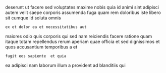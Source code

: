 <!--
title: Reactive cohesive system engine
author: Meaghan
date: 2014-11-12-2034
link: 2014-11-12-2034-reactive-cohesive-system-engine
tags: [CSS3,kittens,Windows,PHP]
-->

deserunt ut facere sed voluptates maxime nobis quia  id
animi sint adipisci autem velit saepe
corporis assumenda  fuga quam
rem doloribus iste libero sit cumque id soluta omnis
 	ex et dolor ea et necessitatibus aut
 maiores odio quis corporis
qui sed nam
reiciendis facere ratione quam itaque 
totam repellendus rerum aperiam quae officia 
et sed dignissimos et quos accusantium temporibus a et
 	fugit eos sapiente  et quia
ea adipisci nam laborum illum a provident
ad blanditiis  qui 